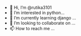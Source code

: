 - 👋 Hi, I’m @rutika3101
- 👀 I’m interested in python...
- 🌱 I’m currently learning django ...
- 💞️ I’m looking to collaborate on ...
- 📫 How to reach me ...

<!---
rutika3101/rutika3101 is a ✨ special ✨ repository because its `README.md` (this file) appears on your GitHub profile.
You can click the Preview link to take a look at your changes.
--->
